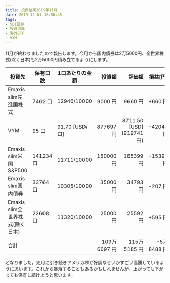 ```yaml
---
title: 投資結果2019年11月
date: 2019-12-01 16:50:45
tags:
- SBI証券
- 投資信託
- 海外ETF
- VYM
---
```


11月が終わりましたので報告します。今月から国内債券は2万5000円、全世界株式(除く日本)も2万5000円積み立てるようにします。

|投資先|保有口数|1口あたりの金額|投資額|評価額|損益[円]|利回り|備考|
|----|-----|----|----:|-----:|----:|----:|----|
|Emaxis slim先進国株式|7462 口|12946/10000| 9000 円 | 9660 円 | +660 円| +7.33 %||
|VYM|95 口|91.70 [USD/口]|877697 円 |8711.50 [USD] (919741 円)| +42044 円| +4.79 %||
|Emaxis slim米国S&P500| 141234 口|11711/10000| 150000 円| 165399 円| +15399 円| +10.26 %||
|Emaxis slim国内債券| 33764 口 | 10305/10000| 35000 円| 34793 円| -207 円| -0.59 %||
|Emaxis slim全世界株式(除く日本)| 22608 口 | 11320/10000| 25000 円| 25592 円| +595 円| +2.38 %||
|合計|||109万6697 円| 115万5185 円| +5万8488 円| +5.33 %||

となりました。先月に引き続きアメリカ株が好調なせいかすごい高騰しているように思います。これから暴落することもあるかもしれませんが、上がっても下がっても保有し続けようと思います。
